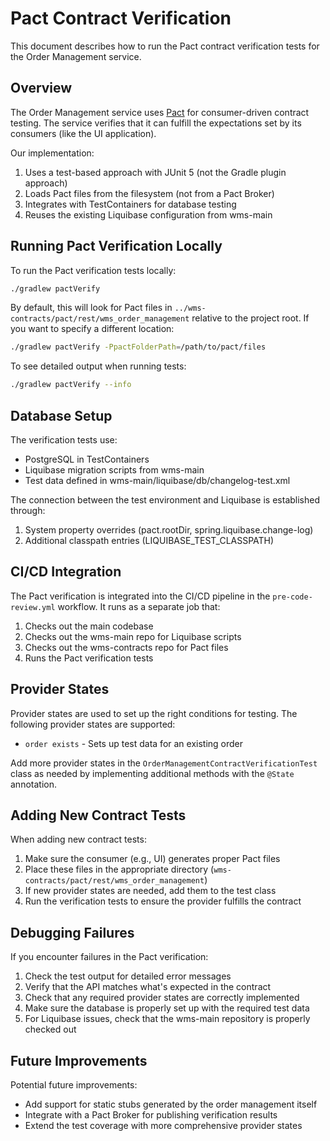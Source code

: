 # Pact Contract Verification

This document describes how to run the Pact contract verification tests for the Order Management service.

## Overview

The Order Management service uses [Pact](https://pact.io/) for consumer-driven contract testing. The service verifies that it can fulfill the expectations set by its consumers (like the UI application).

Our implementation:
1. Uses a test-based approach with JUnit 5 (not the Gradle plugin approach)
2. Loads Pact files from the filesystem (not from a Pact Broker)
3. Integrates with TestContainers for database testing
4. Reuses the existing Liquibase configuration from wms-main

## Running Pact Verification Locally

To run the Pact verification tests locally:

```bash
./gradlew pactVerify
```

By default, this will look for Pact files in `../wms-contracts/pact/rest/wms_order_management` relative to the project root. If you want to specify a different location:

```bash
./gradlew pactVerify -PpactFolderPath=/path/to/pact/files
```

To see detailed output when running tests:

```bash
./gradlew pactVerify --info
```

## Database Setup

The verification tests use:
- PostgreSQL in TestContainers
- Liquibase migration scripts from wms-main
- Test data defined in wms-main/liquibase/db/changelog-test.xml

The connection between the test environment and Liquibase is established through:
1. System property overrides (pact.rootDir, spring.liquibase.change-log)
2. Additional classpath entries (LIQUIBASE_TEST_CLASSPATH)

## CI/CD Integration

The Pact verification is integrated into the CI/CD pipeline in the `pre-code-review.yml` workflow. It runs as a separate job that:

1. Checks out the main codebase
2. Checks out the wms-main repo for Liquibase scripts
3. Checks out the wms-contracts repo for Pact files
4. Runs the Pact verification tests

## Provider States

Provider states are used to set up the right conditions for testing. The following provider states are supported:

- `order exists` - Sets up test data for an existing order

Add more provider states in the `OrderManagementContractVerificationTest` class as needed by implementing additional methods with the `@State` annotation.

## Adding New Contract Tests

When adding new contract tests:

1. Make sure the consumer (e.g., UI) generates proper Pact files
2. Place these files in the appropriate directory (`wms-contracts/pact/rest/wms_order_management`)
3. If new provider states are needed, add them to the test class
4. Run the verification tests to ensure the provider fulfills the contract

## Debugging Failures

If you encounter failures in the Pact verification:

1. Check the test output for detailed error messages
2. Verify that the API matches what's expected in the contract
3. Check that any required provider states are correctly implemented
4. Make sure the database is properly set up with the required test data
5. For Liquibase issues, check that the wms-main repository is properly checked out

## Future Improvements

Potential future improvements:
- Add support for static stubs generated by the order management itself
- Integrate with a Pact Broker for publishing verification results
- Extend the test coverage with more comprehensive provider states 